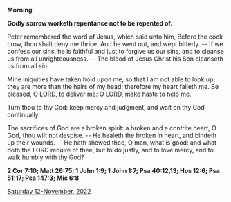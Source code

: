 **Morning**

**Godly sorrow worketh repentance not to be repented of.**
 
Peter remembered the word of Jesus, which said unto him, Before the cock crow, thou shalt deny me thrice. And he went out, and wept bitterly. -- If we confess our sins, he is faithful and just to forgive us our sins, and to cleanse us from all unrighteousness. -- The blood of Jesus Christ his Son cleanseth us from all sin.
 
Mine iniquities have taken hold upon me, so that I am not able to look up; they are more than the hairs of my head: therefore my heart faileth me. Be pleased, O LORD, to deliver me: O LORD, make haste to help me.
 
Turn thou to thy God: keep mercy and judgment, and wait on thy God continually.
 
The sacrifices of God are a broken spirit: a broken and a contrite heart, O God, thou wilt not despise. -- He healeth the broken in heart, and bindeth up their wounds. -- He hath shewed thee, O man, what is good: and what doth the LORD require of thee, but to do justly, and to love mercy, and to walk humbly with thy God?  

**2 Cor 7:10; Matt 26:75; 1 John 1:9; 1 John 1:7; Psa 40:12,13; Hos 12:6; Psa 51:17; Psa 147:3; Mic 6:8**

[Saturday 12-November, 2022](https://t.me/daily_light)
